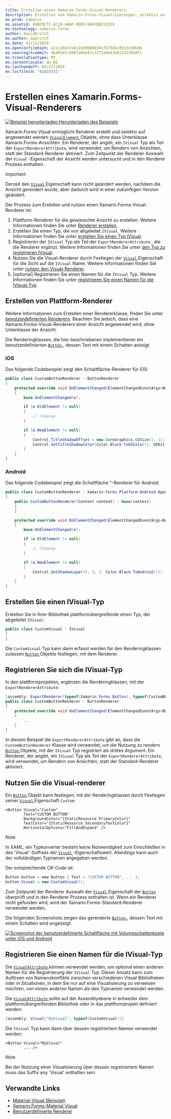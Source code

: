```yaml
---
title: Erstellen eines Xamarin.Forms-Visual-Renderers
description: Erstellen von Xamarin.Forms-Visualisierungen, selektiv auf VisualElement Objekte angewendet werden, ohne dass Unterklasse Xamarin.Forms-Ansichten.
ms.prod: xamarin
ms.assetid: 80BF9C72-AC28-4AAF-9DDD-B60CBDD1CD59
ms.technology: xamarin-forms
author: davidbritch
ms.author: dabritch
ms.date: 03/12/2019
ms.openlocfilehash: a11c2045fa6119d0689834c35794bc8913c80bd6
ms.sourcegitcommit: 4b402d1c508fa84e4fc3171a6e43b811323948fc
ms.translationtype: MT
ms.contentlocale: de-DE
ms.lasthandoff: 04/23/2019
ms.locfileid: "61023731"
---
```

# <a name="create-a-xamarinforms-visual-renderer"></a>Erstellen eines Xamarin.Forms-Visual-Renderers

[![Beispiel herunterladen](~/media/shared/download.png) Herunterladen des Beispiels](https://developer.xamarin.com/samples/xamarin-forms/UserInterface/VisualDemos/)

Xamarin.Forms Visual ermöglicht Renderer erstellt und selektiv auf angewendet werden [ `VisualElement` ](xref:Xamarin.Forms.VisualElement) Objekte, ohne dass Unterklasse Xamarin.Forms-Ansichten. Ein Renderer, der angibt, ein `IVisual` Typ als Teil der `ExportRendererAttribute`, wird verwendet, um Rendern von Ansichten, statt der Standard-Renderer aktiviert. Zum Zeitpunkt der Renderer Auswahl der `Visual` -Eigenschaft der Ansicht werden untersucht und in den Renderer Prozess enthalten.

> [!IMPORTANT]
> Derzeit den [ `Visual` ](xref:Xamarin.Forms.VisualElement.Visual) Eigenschaft kann nicht geändert werden, nachdem die Ansicht gerendert wurde, aber dadurch wird in einer zukünftigen Version geändert.

Der Prozess zum Erstellen und nutzen einen Xamarin.Forms-Visual-Renderer ist:

1. Plattform-Renderer für die gewünschte Ansicht zu erstellen. Weitere Informationen finden Sie unter [Renderer erstellen](#create-platform-renderers).
1. Erstellen Sie einen Typ, die von abgeleitet `IVisual`. Weitere Informationen finden Sie unter [erstellen Sie einen Typ IVisual](#create-an-ivisual-type).
1. Registrieren der `IVisual` Typ als Teil der `ExportRendererAttribute` , die die Renderer ergänzt. Weitere Informationen finden Sie unter [den Typ zu registrieren IVisual](#register-the-ivisual-type).
1. Nutzen Sie die Visual-Renderer durch Festlegen der [ `Visual` ](xref:Xamarin.Forms.VisualElement.Visual) Eigenschaft für die Sicht auf die `IVisual` Name. Weitere Informationen finden Sie unter [nutzen den Visual-Renderer](#consume-the-visual-renderer).
1. [optional] Registrieren Sie einen Namen für die `IVisual` Typ. Weitere Informationen finden Sie unter [registrieren Sie einen Namen für die IVisual-Typ](#register-a-name-for-the-ivisual-type).

## <a name="create-platform-renderers"></a>Erstellen von Plattform-Renderer

Weitere Informationen zum Erstellen einer Rendererklasse, finden Sie unter [benutzerdefinierten Renderern](~/xamarin-forms/app-fundamentals/custom-renderer/index.md). Beachten Sie jedoch, dass eine Xamarin.Forms-Visual-Renderers einer Ansicht angewendet wird, ohne Unterklasse der Ansicht.

Die Renderingklassen, die hier beschriebenen implementieren ein benutzerdefinierten [ `Button` ](xref:Xamarin.Forms.Button) , dessen Text mit einem Schatten anzeigt.

### <a name="ios"></a>iOS

Das folgende Codebeispiel zeigt den Schaltfläche-Renderer für iOS:

```csharp
public class CustomButtonRenderer : ButtonRenderer
{
    protected override void OnElementChanged(ElementChangedEventArgs<Button> e)
    {
        base.OnElementChanged(e);

        if (e.OldElement != null)
        {
            // Cleanup
        }

        if (e.NewElement != null)
        {
            Control.TitleShadowOffset = new CoreGraphics.CGSize(1, 1);
            Control.SetTitleShadowColor(Color.Black.ToUIColor(), UIKit.UIControlState.Normal);
        }
    }
}
```

### <a name="android"></a>Android

Das folgende Codebeispiel zeigt die Schaltfläche "-Renderer für Android:

```csharp
public class CustomButtonRenderer : Xamarin.Forms.Platform.Android.AppCompat.ButtonRenderer
{
    public CustomButtonRenderer(Context context) : base(context)
    {
    }

    protected override void OnElementChanged(ElementChangedEventArgs<Button> e)
    {
        base.OnElementChanged(e);

        if (e.OldElement != null)
        {
            // Cleanup
        }

        if (e.NewElement != null)
        {
            Control.SetShadowLayer(5, 3, 3, Color.Black.ToAndroid());
        }
    }
}
```

## <a name="create-an-ivisual-type"></a>Erstellen Sie einen IVisual-Typ

Erstellen Sie in Ihrer Bibliothek plattformübergreifende einen Typ, der abgeleitet `IVisual`:

```csharp
public class CustomVisual : IVisual
{
}
```

Die `CustomVisual` Typ kann dann erfasst werden für den Renderingklassen zulassen [ `Button` ](xref:Xamarin.Forms.Button) Objekte festlegen, mit dem Renderer.

## <a name="register-the-ivisual-type"></a>Registrieren Sie sich die IVisual-Typ

In den plattformprojekten, ergänzen die Renderingklassen, mit der `ExportRendererAttribute`:

```csharp
[assembly: ExportRenderer(typeof(Xamarin.Forms.Button), typeof(CustomButtonRenderer), new[] { typeof(CustomVisual) })]
public class CustomButtonRenderer : ButtonRenderer
{
    protected override void OnElementChanged(ElementChangedEventArgs<Button> e)
    {
        ...
    }
}
```

In diesem Beispiel die `ExportRendererAttribute` gibt an, dass die `CustomButtonRenderer` Klasse wird verwendet, um die Nutzung zu rendern [ `Button` ](xref:Xamarin.Forms.Button) Objekte, mit der `IVisual` Typ registriert als drittes Argument. Ein Renderer, der angibt, ein `IVisual` Typ als Teil der `ExportRendererAttribute`, wird verwendet, um Rendern von Ansichten, statt der Standard-Renderer aktiviert.

## <a name="consume-the-visual-renderer"></a>Nutzen Sie die Visual-renderer

Ein [ `Button` ](xref:Xamarin.Forms.Button) Objekt kann festlegen, mit der Renderingklassen durch Festlegen seiner [ `Visual` ](xref:Xamarin.Forms.VisualElement.Visual) Eigenschaft `Custom`:

```xaml
<Button Visual="Custom"
        Text="CUSTOM BUTTON"
        BackgroundColor="{StaticResource PrimaryColor}"
        TextColor="{StaticResource SecondaryTextColor}"
        HorizontalOptions="FillAndExpand" />
```

> [!NOTE]
> In XAML, ein Typkonverter besteht keine Notwendigkeit zum Einschließen in des 'Visual'-Suffixes der [ `Visual` ](xref:Xamarin.Forms.VisualElement.Visual) -Eigenschaftswert. Allerdings kann auch der vollständigen Typnamen angegeben werden.

Der entsprechende C#-Code ist:

```csharp
Button button = new Button { Text = "CUSTOM BUTTON", ... };
button.Visual = new CustomVisual();
```

Zum Zeitpunkt der Renderer Auswahl der [ `Visual` ](xref:Xamarin.Forms.VisualElement.Visual) Eigenschaft der [ `Button` ](xref:Xamarin.Forms.Button) überprüft und in den Renderer Prozess enthalten ist. Wenn ein Renderer nicht gefunden wird, wird der Xamarin.Forms-Standard-Renderer verwendet werden.

Die folgenden Screenshots zeigen das gerenderte [ `Button` ](xref:Xamarin.Forms.Button), dessen Text mit einem Schatten wird angezeigt:

[![Screenshot der benutzerdefinierte Schaltfläche mit Volumeschattenkopie unter iOS und Android](material-visual-images/custom-button.png "Schaltfläche mit einem Schatten")](material-visual-images/custom-button-large.png#lightbox)

## <a name="register-a-name-for-the-ivisual-type"></a>Registrieren Sie einen Namen für die IVisual-Typ

Die [ `VisualAttribute` ](xref:Xamarin.Forms.VisualAttribute) können verwendet werden, um optional einen anderen Namen für die Registrierung der `IVisual` Typ. Dieser Ansatz kann zum Auflösen von Namenskonflikte zwischen verschiedenen Visual Bibliotheken oder in Situationen, in dem Sie nur auf eine Visualisierung zu verweisen möchten, von einem anderen Namen als den Typnamen verwendet werden.

Die [ `VisualAttribute` ](xref:Xamarin.Forms.VisualAttribute) sollte auf der Assemblyebene in entweder dem plattformübergreifenden Bibliothek oder in das plattformprojekt definiert werden:

```csharp
[assembly: Visual("MyVisual", typeof(CustomVisual))]
```

Die `IVisual` Typ kann dann über dessen registriertem Namen verwendet werden:

```xaml
<Button Visual="MyVisual"
        ... />
```

> [!NOTE]
> Bei der Nutzung einer Visualisierung über dessen registriertem Namen muss das Suffix any 'Visual' enthalten sein.

## <a name="related-links"></a>Verwandte Links

- [Material-Visual (Beispiel)](https://developer.xamarin.com/samples/xamarin-forms/UserInterface/VisualDemos/)
- [Xamarin.Forms-Material Visual](material-visual.md)
- [Benutzerdefinierte Renderer](~/xamarin-forms/app-fundamentals/custom-renderer/index.md)
